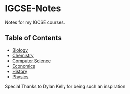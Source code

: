 # IGCSE-Notes

Notes for my IGCSE courses.

## Table of Contents

* [Biology](./Biology/TOC.md)
* [Chemistry](./Chemistry/TOC.md)
* [Computer Science](./Computer%20Science/TOC.md)
* [Economics](./Economics/TOC.md)
* [History](./History/TOC.md)
* [Physics](./Physics/TOC.md)

Special Thanks to Dylan Kelly for being such an inspiration


